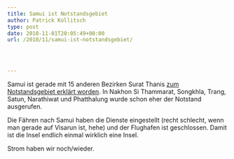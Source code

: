 ```yaml
---
title: Samui ist Notstandsgebiet
author: Patrick Kollitsch
type: post
date: 2010-11-01T20:05:49+00:00
url: /2010/11/samui-ist-notstandsgebiet/




---
```

Samui ist gerade mit 15 anderen Bezirken Surat Thanis [zum Notstandsgebiet erklärt worden][1]. In Nakhon Si Thammarat, Songkhla, Trang, Satun, Narathiwat und Phatthalung wurde schon eher der Notstand ausgerufen.

Die Fähren nach Samui haben die Dienste eingestellt (recht schlecht, wenn man gerade auf Visarun ist, hehe) und der Flughafen ist geschlossen. Damit ist die Insel endlich einmal wirklich eine Insel.

Strom haben wir noch/wieder.

 [1]: http://www.bangkokpost.com/breakingnews/204447/surat-thani-a-disaster-zone

